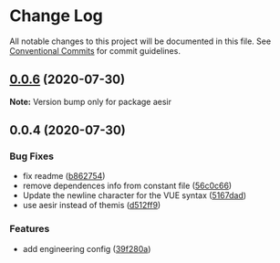 # Change Log

All notable changes to this project will be documented in this file.
See [Conventional Commits](https://conventionalcommits.org) for commit guidelines.

## [0.0.6](https://github.com/lucker2046/aesir/compare/v0.0.4...v0.0.6) (2020-07-30)

**Note:** Version bump only for package aesir





## 0.0.4 (2020-07-30)


### Bug Fixes

* fix readme ([b862754](https://github.com/lucker2046/aesir/commit/b862754))
* remove dependences info from constant file ([56c0c66](https://github.com/lucker2046/aesir/commit/56c0c66))
* Update the newline character for the VUE syntax ([5167dad](https://github.com/lucker2046/aesir/commit/5167dad))
* use aesir instead of themis ([d512ff9](https://github.com/lucker2046/aesir/commit/d512ff9))


### Features

* add engineering config ([39f280a](https://github.com/lucker2046/aesir/commit/39f280a))
